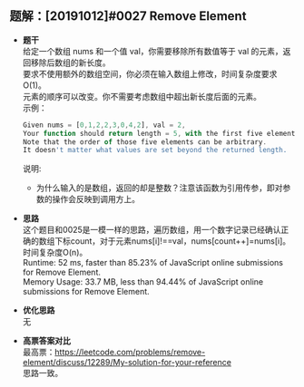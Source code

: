 ## 题解：[20191012]#0027 Remove Element
- **题干**   
给定一个数组 nums 和一个值 val，你需要移除所有数值等于 val 的元素，返回移除后数组的新长度。    
要求不使用额外的数组空间，你必须在输入数组上修改，时间复杂度要求O(1)。     
元素的顺序可以改变。你不需要考虑数组中超出新长度后面的元素。    
    示例：   
    ```javascript
    Given nums = [0,1,2,2,3,0,4,2], val = 2,
    Your function should return length = 5, with the first five elements of nums containing 0, 1, 3, 0, and 4.
    Note that the order of those five elements can be arbitrary.
    It doesn't matter what values are set beyond the returned length.
    ``` 
  说明:
  - 为什么输入的是数组，返回的却是整数？注意该函数为引用传参，即对参数的操作会反映到调用方上。     
- **思路**   
这个题目和0025是一模一样的思路，遍历数组，用一个数字记录已经确认正确的数组下标count，对于元素nums[i]!==val，nums[count++]=nums[i]。时间复杂度O(n)。   
Runtime: 52 ms, faster than 85.23% of JavaScript online submissions for Remove Element.   
Memory Usage: 33.7 MB, less than 94.44% of JavaScript online submissions for Remove Element.   

- **优化思路**   
无

- **高票答案对比**   
最高票：https://leetcode.com/problems/remove-element/discuss/12289/My-solution-for-your-reference    
思路一致。     